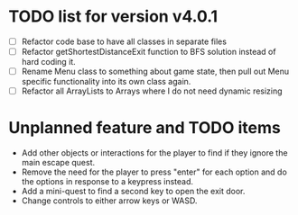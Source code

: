 # TODO list for version v4.0.1
- [ ] Refactor code base to have all classes in separate files
- [ ] Refactor getShortestDistanceExit function to BFS solution instead of hard coding it.
- [ ] Rename Menu class to something about game state, then pull out Menu specific functionality into its own class again.
- [ ] Refactor all ArrayLists to Arrays where I do not need dynamic resizing

# Unplanned feature and TODO items
* Add other objects or interactions for the player to find if they ignore the main escape quest.
* Remove the need for the player to press "enter" for each option and do the options in response to a keypress instead.
* Add a mini-quest to find a second key to open the exit door.
* Change controls to either arrow keys or WASD.
